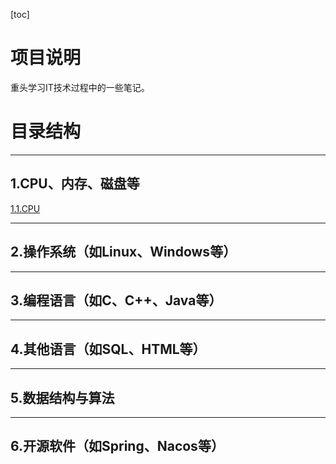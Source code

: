 [toc]



# 项目说明

重头学习IT技术过程中的一些笔记。



# 目录结构

***

## 1.CPU、内存、磁盘等

[1.1.CPU](./1.CPU_Memory_Disk/1.1.CPU.md)



***

## 2.操作系统（如Linux、Windows等）

***

## 3.编程语言（如C、C++、Java等）

***

## 4.其他语言（如SQL、HTML等）

***

## 5.数据结构与算法

***

## 6.开源软件（如Spring、Nacos等）

